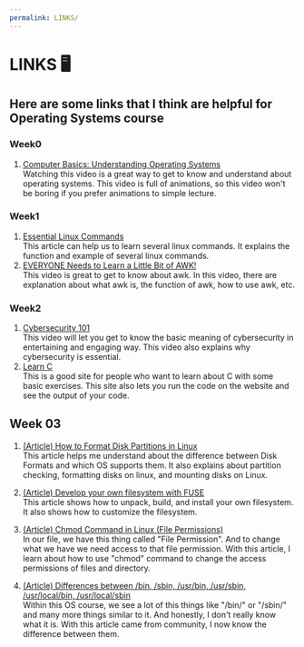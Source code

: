 ```yaml
---
permalink: LINKS/
---
```


# LINKS 🖥
## Here are some links that I think are helpful for Operating Systems course

### Week0
1. [Computer Basics: Understanding Operating Systems](https://youtu.be/fkGCLIQx1MI)<br>
Watching this video is a great way to get to know and understand about operating systems.
This video is full of animations, so this video won't be boring if you prefer animations to simple lecture.

### Week1
1. [Essential Linux Commands](https://linuxhint.com/100_essential_linux_commands)<br>
This article can help us to learn several linux commands. 
It explains the function and example of several linux commands.
2. [EVERYONE Needs to Learn a Little Bit of AWK!](https://youtu.be/jJ02kEETw70)<br>
This video is great to get to know about awk. 
In this video, there are explanation about what awk is, the function of awk, how to use awk, etc. 

### Week2
1. [Cybersecurity 101](https://youtu.be/sdpxddDzXfE)<br>
This video will let you get to know the basic meaning of cybersecurity in entertaining and engaging way. 
This video also explains why cybersecurity is essential.
2. [Learn C](https://www.learn-c.org/)<br>
This is a good site for people who want to learn about C with some basic exercises. 
This site also lets you run the code on the website and see the output of your code.

## Week 03

1. [(Article) How to Format Disk Partitions in Linux](https://phoenixnap.com/kb/linux-format-disk)<br>
This article helps me understand about the difference between Disk Formats and which OS supports them. It also explains about partition checking, formatting disks on linux, and mounting disks on Linux.

2. [(Article) Develop your own filesystem with FUSE](https://developer.ibm.com/articles/l-fuse/)<br>
This article shows how to unpack, build, and install your own filesystem. It also shows how to customize the filesystem.

3. [(Article) Chmod Command in Linux (File Permissions)](https://linuxize.com/post/chmod-command-in-linux/)<br>
In our file, we have this thing called "File Permission". And to change what we have we need access to that file permission. With this article, I learn about how to use "chmod" command to change the access permissions of files and directory.

4. [(Article) Differences between /bin, /sbin, /usr/bin, /usr/sbin, /usr/local/bin, /usr/local/sbin](https://askubuntu.com/questions/308045/differences-between-bin-sbin-usr-bin-usr-sbin-usr-local-bin-usr-local)<br>
Within this OS course, we see a lot of this things like "/bin/" or "/sbin/" and many more things similar to it. And honestly, I don't really know what it is. With this article came from community, I now know the difference between them.
